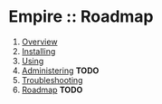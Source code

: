 # Empire :: Roadmap

1. [Overview](./index.md)
2. [Installing](./installing.md)
3. [Using](./using.md)
4. [Administering](./administering.md) **TODO**
5. [Troubleshooting](./troubleshooting.md)
6. [Roadmap](./roadmap.md) **TODO**

